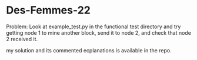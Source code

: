 # Des-Femmes-22

Problem: Look at example_test.py in the functional test directory and try getting node 1 to mine another block, send it to node 2, and check that node 2 received it. 

my solution and its commented ecplanations is available in the repo.
